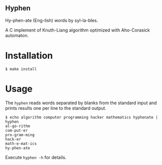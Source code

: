 ## Hyphen
Hy-phen-ate (Eng-lish) words by syl-la-bles.

A C implement of Knuth-Liang algorithm optimized with Aho-Corasick automaton.

# Installation

	$ make install

# Usage
The `hyphen` reads words separated by blanks from the standard input and prints results one per line to the standard output.

	$ echo algorithm computer programming hacker mathematics hyphenate | hyphen
	al-go-rithm
	com-put-er
	pro-gram-ming
	hack-er
	math-e-mat-ics
	hy-phen-ate

Execute `hyphen -h` for details.
